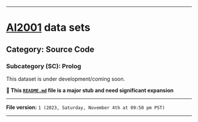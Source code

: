 
***

# [AI2001](https://github.com/seanpm2001/AI2001/) data sets

## Category: Source Code

### Subcategory (SC): Prolog

This dataset is under development/coming soon.

**🌱️ This [`README.md`](/README.md) file is a major stub and need significant expansion**

***

**File version:** `1 (2023, Saturday, November 4th at 09:50 pm PST)`

***

